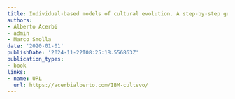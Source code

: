 ```yaml
---
title: Individual-based models of cultural evolution. A step-by-step guide using R.
authors:
- Alberto Acerbi
- admin
- Marco Smolla
date: '2020-01-01'
publishDate: '2024-11-22T08:25:18.556863Z'
publication_types:
- book
links:
- name: URL
  url: https://acerbialberto.com/IBM-cultevo/
---
```

